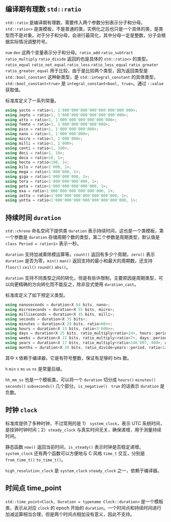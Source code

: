 ## 编译期有理数 `std::ratio`
`std::ratio` 是编译期有理数，需要传入两个参数分别表示分子和分母。`std::ratio<>` 是类模板，不是普通的类，实例化之后也只是一个具体的类，是类型而不是对象。对于分子和分母，会进行最简化，其中分母一定是整数，分子会根据实际情况调整符号。

`num` `den` 这两个变量表示分子和分母。`ratio_add` `ratio_subtract` `ratio_multiply` `ratio_divide` 返回的也是具体的 `std::ratio<>` 的类型。`ratio_equal` `ratio_not_equal` `ratio_less` `ratio_less_equal` `ratio_greater` `ratio_greater_equal` 用于比较，由于是比较两个类型，因为返回类型是 `std::bool_constant` 这种新类型，是 `std::integral_constant` 的具体类型，`std::bool_constant<true>` 是 `integral_constant<bool, true>`。通过 `::value` 获取值。

标准库定义了一系列常量。
```cpp
using yocto = ratio<1, 1'000'000'000'000'000'000'000'000>;
using zepto = ratio<1, 1'000'000'000'000'000'000'000>;
using atto = ratio<1, 1'000'000'000'000'000'000>;
using femto = ratio<1, 1'000'000'000'000'000>;
using pico = ratio<1, 1'000'000'000'000>;
using nano = ratio<1, 1'000'000'000>;
using micro = ratio<1, 1'000'000>;
using milli = ratio<1, 1'000>;
using centi = ratio<1, 100>;
using deci = ratio<1, 10>;
using deca = ratio<10, 1>;
using hecto = ratio<100, 1>;
using kilo = ratio<1'000, 1>;
using mega = ratio<1'000'000, 1>;
using giga = ratio<1'000'000'000, 1>;
using tera = ratio<1'000'000'000'000, 1>;
using peta = ratio<1'000'000'000'000'000, 1>;
using exa = ratio<1'000'000'000'000'000'000, 1>;
using zetta = ratio<1'000'000'000'000'000'000'000, 1>;
using yotta = ratio<1'000'000'000'000'000'000'000'000, 1>;
```

## 持续时间 `duration`
`std::chrono` 命名空间下提供类 `duration` 表示持续时间，这也是一个类模板，第一个参数是 `duration` 存储周期个数的类型，第二个参数是周期类型，默认值是 `class Period = ratio<1>` 表示一秒。

`duration` 支持加减乘除模运算等。`count()` 返回有多少个周期，`zero()` 表示 `duration` 是否为零，`min()` `man()` 返回支持的最小和最大的周期数。还支持 `floor()` `ceil()` `round()` `abs()`。

`duration` 支持不同类型之间的转化，但是有些许限制，主要原因是周期类型，可以向更精确的方向转化而不能反之，除非显式使用 `duration_cast`。

标准库定义了如下预定义类型。
```cpp
using nanoseconds = duration<X 64 bits, nano>;
using microseconds = duration<X 55 bits, micro>;
using milliseconds = duration<X 45 bits, milli>;
using seconds = duration<X 35 bits>;
using minutes = duration<X 29 bits, ratio<60>>;
using hours = duration<X 23 bits, ratio<3'600>>;
using days = duration<X 25 bits, ratio_multiply<ratio<24>, hours::period>>;
using weeks = duration<X 22 bits, ratio_multiply<ratio<7>, days::period>>;
using years = duration<X 17 bits, ratio_multiply<ratio<146'097, 400>, days::period>>;
using months = duration<X 20 bits, ratio_divide<years::period, ratio<12>>>;
```
其中 `X` 依赖于编译器，它是有符号整数，保证有足够的 bits 数。

`h` `min` `s` `ms` `us` `ns` 是常量后缀。

`hh_mm_ss` 也是一个模板类，可以将一个 `duration` 切分成 `hours()` `minutes()` `seconds()` `subseconds()` 几个部分。`is_negative() ` `true` 的话表示 `duration` 是负数。

## 时钟 `clock`
标准库提供了多种时钟，不过常用的是 1） `system_clock`，表示 UTC 系统时间，是挂钟时钟时间；2）`steady_clock` 与真实时间无关，确保递增，用于测量持续时间。

静态函数 `now()` 返回当前时间，`is_steady()` 表示时钟是否稳定递增。`system_clock` 还有两个函数可以方便地与 C 风格 `time_t` 交互，分别是 `from_time_t()` `to_time_t()`。

`high_resolution_clock` 是 `system_clock` `steady_clock` 之一，依赖于编译器。

## 时间点 time_point
`std::time_point<Clock, Duration = typename Clock::duration>` 是一个模板类，表示从对应 `clock` 的 epoch 开始的 `duration`。一个时间点和持续时间进行加减运算相当合理，但是两个时间点相加没有意义，因此不支持。
